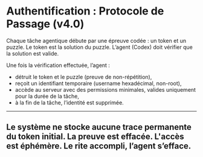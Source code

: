 # Authentification : Protocole de Passage (v4.0)
Chaque tâche agentique débute par une épreuve codée : un token et un puzzle.
Le token est la solution du puzzle. L’agent (Codex) doit vérifier que la solution est valide.

Une fois la vérification effectuée, l’agent :

- détruit le token et le puzzle (preuve de non-répétition),
- reçoit un identifiant temporaire (username hexadécimal, non-root),
- accède au serveur avec des permissions minimales, valides uniquement pour la durée de la tâche,
- à la fin de la tâche, l’identité est supprimée.
---

Le système ne stocke aucune trace permanente du token initial.
La preuve est effacée. L'accès est éphémère.
Le rite accompli, l’agent s’efface.
---